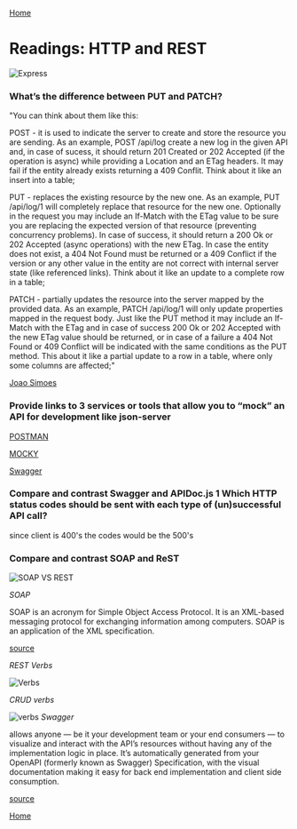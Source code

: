[Home](https://401repo.github.io/401RN/README)

# Readings: HTTP and REST

![Express](https://miro.medium.com/max/1051/1*q9myzo5Au8OfsaSrCodNmw.png)

### What’s the difference between PUT and PATCH?

"You can think about them like this:

POST - it is used to indicate the server to create and store the resource you are sending. As an example, POST /api/log create a new log in the given API and, in case of sucess, it should return 201 Created or 202 Accepted (if the operation is async) while providing a Location and an ETag headers. It may fail if the entity already exists returning a 409 Conflit. Think about it like an insert into a table;

PUT - replaces the existing resource by the new one. As an example, PUT /api/log/1 will completely replace that resource for the new one. Optionally in the request you may include an If-Match with the ETag value to be sure you are replacing the expected version of that resource (preventing concurrency problems). In case of success, it should return a 200 Ok or 202 Accepted (async operations) with the new ETag. In case the entity does not exist, a 404 Not Found must be returned or a 409 Conflict if the version or any other value in the entity are not correct with internal server state (like referenced links). Think about it like an update to a complete row in a table;

PATCH - partially updates the resource into the server mapped by the provided data. As an example, PATCH /api/log/1 will only update properties mapped in the request body. Just like the PUT method it may include an If-Match with the ETag and in case of success 200 Ok or 202 Accepted with the new ETag value should be returned, or in case of a failure a 404 Not Found or 409 Conflict will be indicated with the same conditions as the PUT method. This about it like a partial update to a row in a table, where only some columns are affected;"

[Joao Simoes](https://www.quora.com/What-is-the-difference-between-PUT-POST-and-PATCH-for-RESTful-APIs)

### Provide links to 3 services or tools that allow you to “mock” an API for development like json-server

[POSTMAN](https://www.postman.com/features/mock-api/)

[MOCKY](https://designer.mocky.io/)

[Swagger](https://inspector.swagger.io/builder?_ga=2.199452526.1527408979.1603209622-1494900163.1603209622)

### Compare and contrast Swagger and APIDoc.js 1 Which HTTP status codes should be sent with each type of (un)successful API call?

since client is 400's the codes would be the 500's

### Compare and contrast SOAP and ReST

![SOAP VS REST](https://dzone.com/storage/temp/6632775-rest-vs-soap.png)

*SOAP*

SOAP is an acronym for Simple Object Access Protocol. It is an XML-based messaging protocol for exchanging information among computers. SOAP is an application of the XML specification.

[source](https://www.tutorialspoint.com/soap/what_is_soap.htm)

*REST Verbs*

![Verbs](https://cdn.lynda.com/video/159164-93-635298550191440052_338x600_thumb.jpg)

*CRUD verbs*

![verbs](https://docs.railsbridge.org/job-board/img/crud_grid.jpg)
*Swagger*

allows anyone — be it your development team or your end consumers — to visualize and interact with the API’s resources without having any of the implementation logic in place. It’s automatically generated from your OpenAPI (formerly known as Swagger) Specification, with the visual documentation making it easy for back end implementation and client side consumption.

[source](https://swagger.io/tools/swagger-ui/)

[Home](https://401repo.github.io/401RN/README)